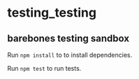 # testing_testing

## barebones testing sandbox

Run `npm install` to to install dependencies.

Run `npm test` to run tests.

